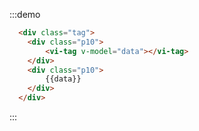:::demo
```html
  <div class="tag">
    <div class="p10">
        <vi-tag v-model="data"></vi-tag>
    </div>
    <div class="p10">
        {{data}}
    </div>
  </div>
```
:::

<script>
export default {
  data() {
    return {
      data: ["孙悟空", "比克", "布玛", "龟仙人","弗利萨"]
    };
  },
  methods: {}
};
</script>

<style lang="scss">
.tag {
  width: 400px;
}
</style>
